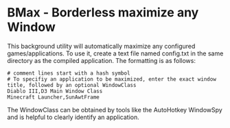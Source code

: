 BMax - Borderless maximize any Window
=============

This background utility will automatically maximize any configured games/applications. To use it, create a text file named config.txt in the same directory as the compiled application. The formatting is as follows:

    # comment lines start with a hash symbol
    # To specifiy an application to be maximized, enter the exact window title, followed by an optional WindowClass
    Diablo III,D3 Main Window Class
    Minecraft Launcher,SunAwtFrame

The WindowClass can be obtained by tools like the AutoHotkey WindowSpy and is helpful to clearly identify an application.